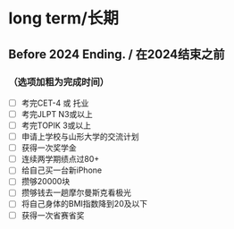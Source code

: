 # long term/长期
## Before 2024 Ending. / 在2024结束之前
### （选项加粗为完成时间）
- [ ] 考完CET-4 或 托业
- [ ] 考完JLPT N3或以上
- [ ] 考完TOPIK 3或以上
- [ ] 申请上学校与山形大学的交流计划
- [ ] 获得一次奖学金
- [ ] 连续两学期绩点过80+
- [ ] 给自己买一台新iPhone
- [ ] 攒够20000块
- [ ] 攒够钱去一趟摩尔曼斯克看极光
- [ ] 将自己身体的BMI指数降到20及以下
- [ ] 获得一次省赛省奖
